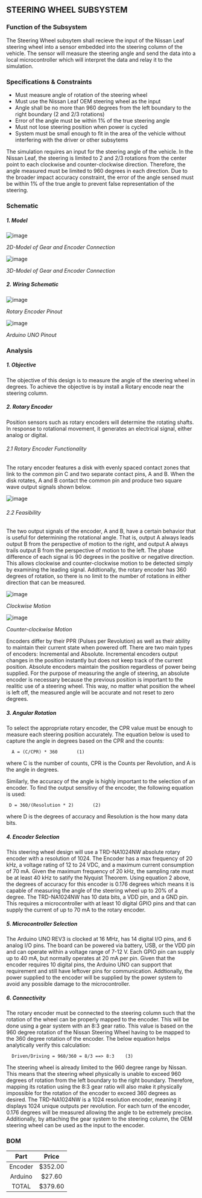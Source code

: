 STEERING WHEEL SUBSYSTEM
------------------------
### Function of the Subsystem
The Steering Wheel subsytem shall recieve the input of the Nissan Leaf steering wheel into a sensor
embedded into the steering column of the vehicle. The sensor will measure the steering angle and send
the data into a local microcontroller which will interpret the data and relay it to the simulation.

### Specifications & Constraints
- Must measure angle of rotation of the steering wheel
- Must use the Nissan Leaf OEM steering wheel as the input
- Angle shall be no more than 960 degrees from the left boundary to the right boundary (2 and 2/3 rotations)
- Error of the angle must be within 1% of the true steering angle
- Must not lose steering position when power is cycled
- System must be small enough to fit in the area of the vehicle without interfering with the driver or other subsytems

The simulation requires an input for the steering angle of the vehicle. In the Nissan Leaf, the steering
is limited to 2 and 2/3 rotations from the center point to each clockwise and counter-clockwise direction.
Therefore, the angle measured must be limited to 960 degrees in each direction. Due to the broader impact 
accuracy constraint, the error of the angle sensed must be within 1% of the true angle to prevent false
representation of the steering.

### Schematic
##### 1. Model


![image](https://user-images.githubusercontent.com/100802413/200971670-3beca395-ed8c-400a-b166-59c4ad6b9142.png)

_2D-Model of Gear and Encoder Connection_

![image](https://user-images.githubusercontent.com/100802413/200971713-41b91541-980b-4e55-9a2c-9e852589094b.png)

_3D-Model of Gear and Encoder Connection_

##### 2. Wiring Schematic


![image](https://user-images.githubusercontent.com/100802413/200903742-825de5d3-3bc1-40d5-83c7-1e14c02fa940.png)

_Rotary Encoder Pinout_

![image](https://user-images.githubusercontent.com/100802413/200881810-5902fe09-6d5b-472e-89ba-e14607246b68.png)

_Arduino UNO Pinout_


### Analysis
##### 1. Objective

The objective of this design is to measure the angle of the steering wheel in degrees. To achieve the objective is by install a Rotary encode near the steering column.

##### 2. Rotary Encoder

Position sensors such as rotary encoders will determine the rotating shafts. In response to rotational movement, it generates an electrical signal, either analog or digital.

###### 2.1 Rotary Encoder Functionality

The rotary encoder features a disk with evenly spaced contact zones that link to the common pin C and two separate contact pins, A and B. When the disk rotates, A and B contact the common pin and produce two square wave output signals shown below.

![image](https://user-images.githubusercontent.com/100802413/200368531-224a7058-f5ef-4dff-aec7-045677b9f0cd.png)

###### 2.2 Feasibility

The two output signals of the encoder, A and B, have a certain behavior that is useful for determining the rotational angle. That is, output A always leads output B from the perspective of motion to the right, and output A always trails output B from the perspective of motion to the left. The phase difference of each signal is 90 degrees in the positive or negative direction. This allows clockwise and counter-clockwise motion to be detected simply by examining the leading signal. Addtionally, the rotary encoder has 360 degrees of rotation, so there is no limit to the number of rotations in either direction that can be measured.

![image](https://user-images.githubusercontent.com/100802413/200377873-b847810c-9c7c-4f60-a6b4-c8aa6b95f3ac.png)

_Clockwise Motion_

![image](https://user-images.githubusercontent.com/100802413/200378017-c3d1d804-847d-441c-83e7-9236c77a80c6.png)

_Counter-clockwise Motion_

Encoders differ by their PPR (Pulses per Revolution) as well as their ability to maintain their current state when powered off. There are two main types of encoders: Incremental and Absolute. Incremental encoders output changes in the position instantly but does not keep track of the current position. Absolute encoders maintain the position regardless of power being supplied. For the purpose of measuring the angle of steering, an absolute encoder is necessary because the previous position is important to the realitic use of a steering wheel. This way, no matter what position the wheel is left off, the measured angle will be accurate and not reset to zero degrees.

##### 3. Angular Rotation

To select the appropriate rotary encoder, the CPR value must be enough to measure each steering position accurately. The equation below is used to capture the angle in degrees based on the CPR and the counts:
      
      A = (C/CPR) * 360       (1)

where C is the number of counts, CPR is the Counts per Revolution, and A is the angle in degrees.

Similarly, the accuracy of the angle is highly important to the selection of an encoder. To find the output sensitivy of the encoder, the following equation is used:
     
     D = 360/(Resolution * 2)       (2)

where D is the degrees of accuracy and Resolution is the how many data bits. 

##### 4. Encoder Selection

This steering wheel design will use a TRD-NA1024NW absolute rotary encoder with a resolution of 1024. The Encoder has a max frequency of 20 kHz, a voltage rating of 12 to 24 VDC, and a maximum current consumption of 70 mA. Given the maximum frequency of 20 kHz, the sampling rate must be at least 40 kHz to satify the Nyquist Theorem. Using equation 2 above, the degrees of accuracy for this encoder is 0.176 degrees which means it is capable of measuring the angle of the steering wheel up to 20% of a degree. The TRD-NA1024NW has 10 data bits, a VDD pin, and a GND pin. This requires a microcontroller with at least 10 digital GPIO pins and that can supply the current of up to 70 mA to the rotary encoder.

##### 5. Microcontroller Selection

The Arduino UNO REV3 is clocked at 16 MHz, has 14 digital I/O pins, and 6 analog I/O pins. The board can be powered via battery, USB, or the VDD pin and can operate within a voltage range of 7-12 V. Each GPIO pin can supply up to 40 mA, but normally operates at 20 mA per pin. Given that the encoder requires 10 digital pins, the Arduino UNO can support that requirement and still have leftover pins for communication. Addtionally, the power supplied to the encoder will be supplied by the power system to avoid any possible damage to the microcontroller.

##### 6. Connectivity

The rotary encoder must be connected to the steering column such that the rotation of the wheel can be properly mapped to the encoder. This will be done using a gear system with an 8:3 gear ratio. This value is based on the 960 degree rotation of the Nissan Steering Wheel having to be mapped to the 360 degree rotation of the encoder. The below equation helps analytically verify this calculation:

      Driven/Driving = 960/360 = 8/3 ==> 8:3    (3)
      
The steering wheel is already limited to the 960 degree range by Nissan. This means that the steering wheel physically is unable to exceed 960 degrees of rotation from the left boundary to the right boundary. Therefore, mapping its rotation using the 8:3 gear ratio will also make it physically impossible for the rotation of the encoder to exceed 360 degrees as desired. The TRD-NA1024NW is a 1024 resolution encoder, meaning it displays 1024 unique outputs per revolution. For each turn of the encoder, 0.176 degrees will be measured allowing the angle to be extremely precise. Additionally, by attaching the gear system to the steering column, the OEM steering wheel can be used as the input to the encoder.  

### BOM

| Part        | Price    |
|:-----------:|:--------:|
| Encoder     | $352.00  |
| Arduino     | $27.60   |
| TOTAL       | $379.60  |
